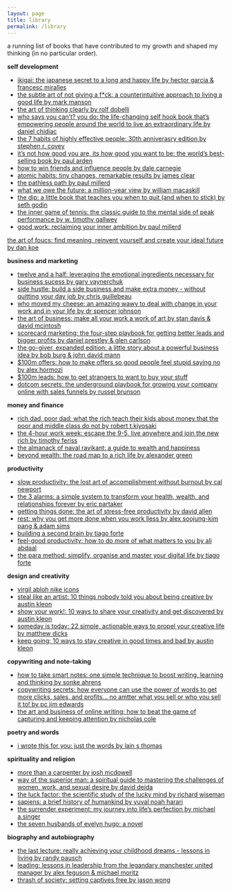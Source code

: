 ```yaml
---
layout: page
title: library
permalink: /library
---
```

a running list of books that have contributed to my growth and shaped my thinking (in no particular order).

**self development**

- [ikigai: the japanese secret to a long and happy life by hector garcia & francesc miralles](https://www.amazon.sg/dp/B08XLLDZ39?ref_=mr_referred_us_sg_sg)
- [the subtle art of not giving a f*ck: a counterintuitive approach to living a good life by mark manson](https://www.amazon.sg/Subtle-Art-Not-Giving-a-F-Book/dp/0062457713)
- [the art of thinking clearly by rolf dobelli](https://www.amazon.sg/Art-Thinking-Clearly-Rolf-Dobelli/dp/0062219693)
- [who says you can’t? you do: the life-changing self hook book that’s empowering people around the world to live an extraordinary life by daniel chidiac](https://www.amazon.sg/Who-Says-Cant-life-changing-extraordinary/dp/1473684242/ref=sr_1_1?adgrpid=104821851963&dib=eyJ2IjoiMSJ9.uhfTu8LqtolvFCFk4LexrNuuJfAtz6vDcP-gHqCB0God4tLKKv8sF6jjPsvVYbYZziG_-OhZIiV4vzD6uQTZpjGJoER3dNC64dBTrT0AitEhedEE-cznXd-xkfSA3i8EGxoP7orvpXxeU51h1wIYKdi2ZqiVn-9ZpHGioY7KBdK2L7Gnu2PJlOsHS6L6KjOpX8iGF98M_ZosU4rYBV2MGBPb-EN6jvRkUJXVH4KydoxwNiuBoVHOtQwwL2PXJ7fDv8pIjdRMqdWCGLNF1IT1JHIp8hKdpazqN_leZW9hpng.ulUUJs1HH194hPCcHd9Fmdvqn3sq_O6DwXK0ankFGB4&dib_tag=se&hvadid=588933912652&hvdev=c&hvlocphy=9062549&hvnetw=g&hvqmt=e&hvrand=2441489901458118131&hvtargid=kwd-417051616687&hydadcr=11027_349124&keywords=who+says+you+can+t+you+do&mcid=c2c61e7866fe3b5080540281cf1a577e&qid=1754804775&sr=8-1)
- [the 7 habits of highly effective people: 30th anniverasry edition by stephen r. covey](https://www.amazon.sg/Habits-Highly-Effective-People-Anniversary/dp/1982137274/ref=sr_1_1?adgrpid=101148044372&dib=eyJ2IjoiMSJ9.SqwOwJ5zN4dTSawslkpGLxFp-WQ9a0qbMmH03Oo1BVwPbVArQdAcDF5_7nxaeD5s8M40VcUR29To016otCUaQGSdL1osyllDverNVV45V2dtQKIJrScXvMjGIf64Ms_5OIP-_0jaEugDfJQGS3W3ppVV1PO3mJSJXzsxlZaapx8BZdNjii5cBcFlIo9VQi1B4SGHmHToEJgLnqdHQgB2T5W49CRoKl03kZ3bDrpXZi5dONOPGHT4ufPZJGTObNnszkQJs6VOUhpe1G5ApbVaxtLyuiuYrvyUL1EPq3S5B_s.7Lx5uvrqYnSCarPXfHkOHGw16Vrr8kT412GIY0FcWQw&dib_tag=se&hvadid=584016201523&hvdev=c&hvlocphy=9062549&hvnetw=g&hvqmt=e&hvrand=12427726116949936480&hvtargid=kwd-48202088&hydadcr=12859_329128&keywords=7+habits+of+highly+effective+people&mcid=377bf43d2f2434a1942d1cb48e09500d&qid=1754805313&sr=8-1)
- [it’s not how good you are, its how good you want to be: the world’s best-selling book by paul arden](https://www.amazon.sg/Its-Not-How-Good-Want/dp/0714843377)
- [how to win friends and influence people by dale carnegie](https://www.amazon.sg/HOW-WIN-FRIENDS-INFLUENCE-PEOPLE/dp/8195437559/ref=sr_1_1_sspa?adgrpid=118097026236&dib=eyJ2IjoiMSJ9.eQwXMid1BZNxBFLOOWcp5RImOZWruDm4zwK_9WeVK_puoHVeBq7kQ8pfxJwzYuWOw9Op1tragOXGjxbNDvifGzlLPHk1CpNAYrocHqPk5hcUPa5NYkvTFNTG0volrY1GWVXg630CAP_k-OZpbfUTl4T3JhsmQXM1reb5dmXK1W70YmGUTtr1v9NVZP9Vvye2XCi9pqVpCEDC7CNXqPckOuVe6M6nGEanfjpcCaGq3aeZO8UB4Zy6oR-62sBemjysEJ0UeUtcEyxqxm8JeD91lJ7KYkthwQVG1wPdZzhb4RM.mvOGzU0GTQM1PNoC-TW7i9r6W7CyABJNxtD27XbcONU&dib_tag=se&hvadid=584723705907&hvdev=c&hvlocphy=9062549&hvnetw=g&hvqmt=e&hvrand=13673741453487243919&hvtargid=kwd-58764286&hydadcr=18583_335136&keywords=how+to+win+friends+and+influence+people&mcid=8406cfb5a5bc36b4aec57dd89a689a3f&qid=1754805084&sr=8-1-spons&sp_csd=d2lkZ2V0TmFtZT1zcF9hdGY&psc=1)
- [atomic habits: tiny changes, remarkable results by james clear](https://www.amazon.sg/Atomic-Habits-Changes-Remarkable-Results/dp/1847941834/ref=sr_1_1?adgrpid=95729136957&dib=eyJ2IjoiMSJ9.yvc_9yf_fYhl6GPOnnmZzQ-Rwg1vr5lCnbJ4uuZVXj8w6hM93e0NJmGeeAZH48eZ7VbyFe014o0CzNNfIM-wp1tJovnMxIzbkfz1GR3gkrZsKx4pfTluLf876cTe_uvwkgQj6_jlVQox0dhL13atbE_FH655utZ2OO7OjNiEmldJFFBnE-8LY-qMJjv3dImfzxNW_Sv-0ZfRToSQIE3aHxpk-iery0XZuICFUvjkc6qCfPVBN2HbT648FZ24gkWcdNBexqg2Q5tjZ3jnW8ihSKBmI9dONW6zapuiGqgXDa8.SlYgENWR-zLLSPXNCbPMIatGj30DfvtXMzfJ2FjOhJ8&dib_tag=se&hvadid=584778591277&hvdev=c&hvlocphy=9062549&hvnetw=g&hvqmt=e&hvrand=10845110475208475185&hvtargid=kwd-484824757107&hydadcr=18735_335126&keywords=atomic+habits&mcid=703cff0668243e7aa0edb143d1d5dc87&qid=1754805134&sr=8-1)
- [the pathless path by paul millerd](https://www.amazon.sg/Pathless-Path-Paul-Millerd/dp/B09QF6Q421/ref=sr_1_1?adgrpid=92611958821&dib=eyJ2IjoiMSJ9.xDWRcdTJl_tSDKRXq6nuAblZgLKW5jGYfkvIe7f2T6svMgrsxGfxMyvCLBxl0EDSrMHR8Y_OiUuvwYGYzoKYw6AJ3GfotJZBJzCaTRQyZD8RiMRkkI4g2FqgokE7lZlhsEflGMn-C6_7fiSPzz72CJ7liMtQNWksrfBGJ3LqHqQvvY7kbOSyqxW5agbQLQhc-HyvAUNraePUJoG0s_m5DcnalGAGEt_LtKKzQ3oj_LymqeD_9HqPO-mF1w-Jo9gGxDagTSiPvj8lGFBfv297qQ19MCuaxzGWn6YLrG8Ysa0.u0dsHKarFUZ8ozTjFgFR8M4mZdEl3e7FZOAl1sANnhk&dib_tag=se&hvadid=584017545355&hvdev=c&hvlocphy=9062549&hvnetw=g&hvqmt=e&hvrand=197518225655984503&hvtargid=kwd-315137461893&hydadcr=6654_329489&keywords=the+pathless+path&mcid=6392aa2f8c593229a9dd2010d239f094&qid=1754806577&sr=8-1)
- [what we owe the future: a million-year view by william macaskill](https://www.amazon.sg/WHAT-WE-OWE-FUTURE-Million-Year/dp/086154482X/ref=sr_1_1?adgrpid=103293687080&dib=eyJ2IjoiMSJ9.oLOUz5uk2isGQHvOtoj5v0bUKZtuLqskYO9wHK17-4HnnR02LCTLAajP7ftOg0nq6B4T2gYaKAlPnzWIVs7KSQ.VdJRk3K10J_Ic37vxFomfbKyJs4yEy290OtipDOfNyM&dib_tag=se&hvadid=588850796823&hvdev=c&hvlocphy=9062549&hvnetw=g&hvqmt=e&hvrand=1953278558201355809&hvtargid=kwd-1516464942887&hydadcr=2555_348051&keywords=what+we+owe+the+future&mcid=d7591293de7038d0bf159421c74a2eda&qid=1754806803&sr=8-1)
- [the dip: a little book that teaches you when to quit (and when to stick) by seth godin](https://www.amazon.sg/Dip-Little-Book-Teaches-Stick/dp/1591841666/ref=sr_1_1?adgrpid=95463370053&dib=eyJ2IjoiMSJ9.ZeoDd5GCC87NSoVf6M67M6xsXaECEkpwLUwr-T2hty3hcUtqjhfe7e870YdQrORkdm0_Ttw03ymjLt_wKIhXYlZWpaX64jIjUYDB5eUdrFjWH2IE9AXmSl4JaVQ-3wWAO3BpMRKhxOjqUzxCa0cX0Kuy8V94A9ilwzbc6iihEtk.bNDDahc1j1fxS4t_7G7GbQCJi636rLYeIXs0pkEZyz8&dib_tag=se&hvadid=584723705901&hvdev=c&hvlocphy=9062549&hvnetw=g&hvqmt=e&hvrand=3896824341775019746&hvtargid=kwd-302167887995&hydadcr=18520_335080&keywords=seth+godin+the+dip&mcid=78c8339af06e3a5c950fd9a757e25a52&qid=1754807082&sr=8-1)
- [the inner game of tennis: the classic guide to the mental side of peak performance by w. timothy gallwey](https://www.amazon.sg/Inner-Game-Tennis-Classic-Performance/dp/0679778314/ref=sr_1_1?adgrpid=101434240011&dib=eyJ2IjoiMSJ9.sJaEWqzI_IKnq7kVh1_Rud7YI_b4CESLecoIpyChaaO3Q2tUINiq82wgDtYzCG_YjK1OxcbYnMsZA_WJwqluJ8hr3QtJ4YalbtMKns6tuI7dcghBqP4z4rbkcBcEjg_-_jOfb15Km6EGUP4VJlCSKzHh8CQAHL-w9CWq6JkDD_LxtizizCuiRBFv_uXo_4qrRpPWJKxUusqQcDTWbRTMntaaPyd8YrrESBsVJtpEZsaMv8eXLKZke4agEL5ZRESwrjLvHCvc0xtuZiML8Qo7DZiWEnb7V-ZHABLtE9Vqaqs.x02ZURcgKzq6ccvR8txoZmytmLzON6GW18V-LnZNUXk&dib_tag=se&hvadid=588970678775&hvdev=c&hvlocphy=9062549&hvnetw=g&hvqmt=e&hvrand=5371159539768118254&hvtargid=kwd-299995254458&hydadcr=16637_348184&keywords=inner+game+of+tennis&mcid=61cf4bfedd083a6896172492143a102a&qid=1754807129&sr=8-1)
- [good work: reclaiming your inner ambition by paul millerd](https://www.amazon.com/Good-Work-Reclaiming-Inner-Ambition-ebook/dp/B0D4H86X1D)

[the art of foucs: find meaning, reinvent yourself and create your ideal future by dan koe](https://www.amazon.sg/Art-Focus-Meaning-Reinvent-Yourself/dp/1936961156/ref=sr_1_1?adgrpid=99416419641&dib=eyJ2IjoiMSJ9.YtzPmXPWNAUvtBKvXrXhyuQk4e1M1M0ek5py4KT16GDZ5ffgiulo8oAsbcszQFt0sYVPH57WGf6C6pM58JltiLUaC3_i37ivlU5feOyz6S6ow4Siz27itEx_k062aJ4S3qEFtAqruFwlzPfa7ugjberfsgvj8iG7BotwiA1xt_Q.B_tl2b4C5Wb94a4UX4rLXzoUbw4p2oghHb_CPWUmjfY&dib_tag=se&hvadid=584075753921&hvdev=c&hvlocphy=9062549&hvnetw=g&hvqmt=e&hvrand=17272017685555422555&hvtargid=kwd-2272746790213&hydadcr=6687_329476&keywords=the+art+of+focus+book+dan+koe&mcid=07e6c51f238d3a7982be894e86275485&qid=1754807575&sr=8-1)

**business and marketing**

- [twelve and a half: leveraging the emotional ingredients necessary for business sucess by gary vaynerchuk](https://www.amazon.sg/Twelve-Half-Leveraging-Emotional-Ingredients/dp/0062674684/ref=sr_1_1?adgrpid=95827343516&dib=eyJ2IjoiMSJ9.9D5DJgAfM7WA_yNAIzut-6ZGqSTzag7v9bQ9WxgccmqKi3h5BV6dbQlQ9vFVvcQsWkO0eTFbwAYHhoqmzgsINpTC5MUyTKP68YQUfcnhLBngxnXnjKTfya7pmpwLK_hmQBmRQbeG25HAO5xYawSSlgB8KxVHu3LZR8TK7qHH-l6ruURnz-NGKo2ouisuIEMyfehtmjcAYSoTtEnHG-V4KJS0xde9h8e2yo0CO1qUYrlzCJfv0yXH0vH6gb-W6orf_zgPSdY6J62Z9P709yfdzXZQJMbp8Ol7dK5dDMhOXT4.x2AzEaxDuT2rNiOkDP1GiDtPZKIY098uWH5RyHXDtgg&dib_tag=se&hvadid=584017545118&hvdev=c&hvlocphy=9062549&hvnetw=g&hvqmt=e&hvrand=11183560282946239577&hvtargid=kwd-1411736864563&hydadcr=5125_329531&keywords=twelve+and+a+half+book&mcid=57d7cb9c658132f0a8df0a26e27d3610&qid=1754804541&sr=8-1)
- [side hustle: build a side business and make extra money - without quitting your day job by chris guillebeau](https://www.amazon.sg/Side-Hustle-Business-Without-Quitting/dp/150985908X/ref=sr_1_1?adgrpid=112374073565&dib=eyJ2IjoiMSJ9.Vqf9wrCi90Vb1YIdBaSG9423dPni6a79rytoK4eX3wfosg73CCpXvNPi_xSrTeGe3adQeL0k1OR-MTTZ8JHG5TeguHF8QHVTjwnkascSaGLBx7KPWaOym5mSv9RsNnyc3wAPpLaVJkQaoBBKZxaCOcxdIW5bPgmWu4CLNaNKPRwwQYEPuY38LgJ4vq18tQQXNA-VBPrGO89A-FkGPD1udwBnHcir46RvbfrWCn5vEdxGu1CWXku2_cmDF4gZRBp-dLuatnMLcGC_ayKvJtoQyl5TAc_gvWZ9YV8iRpydkf0.EO9jTDtMF-mmFBuQwOfOe7Kk3RhUtu_iCVE7qpkpRQI&dib_tag=se&hvadid=584777148955&hvdev=c&hvlocphy=9062549&hvnetw=g&hvqmt=e&hvrand=2962733593426813741&hvtargid=kwd-362918782518&hydadcr=19618_335378&keywords=side+hustle+book&mcid=e5181fdafa5f3e43b29e8bd3051553b2&qid=1754804954&sr=8-1)
- [who moved my cheese: an amazing wawy to deal with change in your work and in your life by dr spencer johnson](https://www.amazon.sg/Who-Moved-My-Cheese-Amazing/dp/0091816971/ref=sr_1_1?adgrpid=98453817729&dib=eyJ2IjoiMSJ9.jjafLC7-JBuLH_tQjVxCSNWAlBtUg_deCIOKa78_0TgztrAA8rVUbEWp8RT7krxQmrHaEzwX5XXrHX6N9BBUpyJtMWljBE3_dJF5j_XzX6IKhf-p4ZUjEkKZJMUc4CdE94n7y8Y_8n9ewS7PtaaycvqvYKXbniXTKz_4sXQ0v_FpNsw4z2KjDw2boXHLKdjkzorK9NwPOiYJ8pg4L08LpyWjBG8LDQPIgwCIoES5a9-k9IXQoD9QYwxLMCZzV0wuDVnPGFaqEk_tnZonauBWWcBz3R5yqEIExQTXMUce7m8.vJN-jS09aVacLIIuBzMmtpvYyzl17xmqqMNNrxWyfZI&dib_tag=se&hvadid=583956419019&hvdev=c&hvlocphy=9062549&hvnetw=g&hvqmt=e&hvrand=2931720298392248078&hvtargid=kwd-27606276&hydadcr=12801_329046&keywords=who+moved+my+cheese&mcid=9440a789d2e83b43982d625a0efe3e6a&qid=1754805103&sr=8-1)
- [the art of business: make all your work a work of art by stan davis & david mcintosh](https://www.amazon.sg/Art-Business-Make-Your-Work/dp/1576753026)
- [scorecard marketing: the four-step playbook for getting better leads and bigger profits by daniel prestley & glen carlson](https://www.amazon.sg/Scorecard-Marketing-four-step-playbook-getting/dp/1781337195)
- [the go-giver, expanded edition: a little story about a powerful business idea by bob burg & john david mann](https://www.amazon.sg/Go-Giver-Expanded-Little-Powerful-Business/dp/1591848288/ref=sr_1_1?adgrpid=90980377330&dib=eyJ2IjoiMSJ9.D3VuSvG73Xh9140Nx-u_VLBYEBuzpac2hco7jSrORf9-H0MBf23cUra0uJgH-V4YKMkDy3E2ykwoO1fG8_PmIodYlhoy916WJ_ghIQIo2EE-jCQHX6v6hcAnaJcBEUcKDYOPghIGsxJdntRJV0w45ZI19EB9sX5pxamUEEln51hMaMibr7uACD_1Cjp_inYjfGj19yXloQeIXDAupjipRqWFAHdYC9EfPaptpfWH2I45hmKdbYOOtU8GWB0SJHhNKhQAw_ffprdty99MU62wL6yfaeAYa1jJM0ZvsYRbfdU.CZgh6B08ezHoVlEGRhXnF9mztw9EDfLYCBb_6B_varA&dib_tag=se&hvadid=584778592732&hvdev=c&hvlocphy=9062549&hvnetw=g&hvqmt=e&hvrand=13268862208378033974&hvtargid=kwd-26616893014&hydadcr=27280_333503&keywords=the+go+giver+book&mcid=36fe121921673260a06572cbae43411b&qid=1754806834&sr=8-1)
- [$100m offers: how to make offers so good people feel stupid saying no by alex hormozi](https://www.amazon.sg/100M-Offers-People-Stupid-Saying/dp/173747574X/ref=sr_1_1?adgrpid=98683824631&dib=eyJ2IjoiMSJ9.WferudpATTv2sOO4MGczmu2GY_DAkCEQiplYvoja-Gu0GHB1BpWF4qm4JHx0XlRxtlBmKQ7sS9r5ZE9kyU7JKukbXWcuJI4C0tYeOnfrMash4We18nJSv9j_8c9C5HQiABZxOGdgHRsWYCleKs5wjCuyto8T3Dp2X6QtQGQn__PMNSxE_tKMNfoiexGFbNyZTtg22HIyFYrqNjQsiw-4dPj7174ISaUUgxgccDEus__L5VgZzPpcPVSy6a5xZakfttKfhwJdo0uPXZXOsRFCLkfNDtypwHQHq-IVx-8f9ek._RPDP-a_25PGB3tcTndD4SdNmGJeiMXkvXl2TI_wV9Y&dib_tag=se&hvadid=584776469488&hvdev=c&hvlocphy=9062549&hvnetw=g&hvqmt=e&hvrand=4219769407322210113&hvtargid=kwd-818633359104&hydadcr=18952_333789&keywords=100+offers&mcid=0ccb1bc34b4f3c758c061f65abd764a2&qid=1754806939&sr=8-1)
- [$100m leads: how to get strangers to want to buy your stuff](https://www.amazon.sg/100M-Leads-Strangers-Want-Stuff/dp/1737475774/ref=sr_1_1?adgrpid=153984167224&dib=eyJ2IjoiMSJ9.bewexzQcIHFe8N-pqsrKNV_xj_nsA72jdMSgEnhkXJ2K2JEG93KDmU1A1RzlYDXmWcb8XCWqFE0Nj31YxREESiiaimUMd0x5gXPVZNpdgIMzSuT4qBlf2_WuoSnJ9NAAH1u8OUPqiwawLsm_YBulgjtxDmuZIf2E_GHwbgzvYVsTfIi6IrgabJK3vo6p9kMCSIx8Bg52GenignBhMMnivA.zh4-a5kKKK55HPvCLkjDJwVId5P--XQgqmKDURXGYCM&dib_tag=se&hvadid=651784487244&hvdev=c&hvlocphy=9062549&hvnetw=g&hvqmt=e&hvrand=1517390580621722820&hvtargid=kwd-1687824334723&hydadcr=11229_330518&keywords=100m+leads&mcid=35efb86eb7bb39b998bd1d52f6eedddf&qid=1754807333&sr=8-1)
- [dotcom secrets: the underground playbook for growing your company online with sales funnels by russel brunson](https://www.amazon.sg/Dotcom-Secrets-Underground-Playbook-Growing/dp/1401970591/ref=pd_lpo_d_sccl_1/358-6504840-9443212?pd_rd_w=VxAaq&content-id=amzn1.sym.b8b09a75-f5ba-44c6-84f6-1907c5fb29ed&pf_rd_p=b8b09a75-f5ba-44c6-84f6-1907c5fb29ed&pf_rd_r=SXSYDPGQH6S23VF13B0T&pd_rd_wg=gK28z&pd_rd_r=84e5af8e-7881-455b-926f-942b674569b2&pd_rd_i=1401970591&psc=1)

**money and finance**

- [rich dad, poor dad: what the rich teach their kids about money that the poor and middle class do not by robert t.kiyosaki](https://www.amazon.sg/Rich-Dad-Poor-Teach-Middle/dp/1612681131/ref=sr_1_1?adgrpid=90986785130&dib=eyJ2IjoiMSJ9.AaJ3BPKStGt1JOzkqMhZr9b9NlAfBlA0t5QP8yc4kfvOxhi9PoP0FaJ3Mlp5zbQywOTieA5MF_iVGCrMIHDIZhXOT6gbgQG1hGHI9zMTDaT1sB6BDvuALxsjBJslsKsAxquYps8rQBjNPqH1XI-bYDXXnYBu07C9LNDvlEMgpFAkflVmEI-ZaGqC0B1nXLe7lRr-F2LGZGYmDxCUOG6pJ7VGoLMq_BNqoNi9_rBXvYI7QzAscRgHC884VYk5P7rVoOgvfYTE9GBkjH4zlfqdn7HcMupyA9fkeF7Lm4qXmXo.76zgpq__DaLj_ihJV5x9BQ-uAdUIIEyVKhhgNCVF_DI&dib_tag=se&hvadid=584015854009&hvdev=c&hvlocphy=9062549&hvnetw=g&hvqmt=e&hvrand=18200292398251640207&hvtargid=kwd-27597396&hydadcr=12799_329117&keywords=rich+dad+poor+dad&mcid=1bad8157f3df3f7c9d7ebbb2649d480c&qid=1754805167&sr=8-1)
- [the 4-hour work week: escape the 9-5, live anywhere and join the new rich by timothy feriss](https://www.amazon.sg/4-Hour-Work-Week-Escape-Anywhere/dp/0091929113/ref=sr_1_1?adgrpid=93073094342&dib=eyJ2IjoiMSJ9.1S5JGZJce6BEYQ1n81ZvhE-iG774kbK5IrDIZpgJs0_foLKvJKyrFeL9sgKim016CST2Km_iZxoxQ6ZsiT5Bp8O-eQZo2pKmzgSs63wxUq6x7G0cAwwk9qUUL_6jjIXWE4G7kvjnTMuvrhYIeJ3QmmRD_kbVHvvaPpH1tYG7AZbrREdRBRFoJz-G4QZdo0fXOn1Ryl0YbglO1d2DfF49bUDXe3dS9T54oAXe7qXua2VLBC7CbHlxVed7JquMdqsiuDBWB77BLgBIWarJpjfx7JFcfDZwlIFOjn68OWyDqPY.2LLg0ZdEAY6-ljkjLc1PuPE6ZytGw0f8w2KhQUYqk5c&dib_tag=se&hvadid=584776616284&hvdev=c&hvlocphy=9062549&hvnetw=g&hvqmt=e&hvrand=15802151382912950300&hvtargid=kwd-298733759187&hydadcr=20022_333300&keywords=4+hour+workweek&mcid=c3c644b07f883167b85293c15a8359a3&qid=1754805468&sr=8-1)
- [the almanack of naval ravikant: a guide to wealth and happiness](https://www.amazon.sg/Almanack-Naval-Ravikant-Wealth-Happiness/dp/1544514212/ref=sr_1_2?adgrpid=95400412026&dib=eyJ2IjoiMSJ9.vHJ6036Xz9jlG0e-bKF2hGsy6EJmOrAoNBvyiPWxHgPKifj_rXYuRSz-8zGkLDYb0s3JyPnvzKL5XklxAUhl5UG4ysJSltEm_6oFILrvO_mTFFLBYJuDuJeuD0JXmC1UF31K2Mqm7MCyzoX0SkfmH-OOyHsTHKZh-j_cnQEpXk2lU_s0X83iqewX6SF6DMJS6SXVJuL75IxEmBVmgH7EJCPQotBUZTOycBkjpMTajyJmeK_WSiWlVbs93EBlIUDTVmxk_EoQ3hZR_PWSNILIA-hfJ1hCM9ilifw9zyeWlVQ.sCIYqtV4FQT__Mn_wCVxeQCgshnDR9Tz5dchpfMW4l0&dib_tag=se&hvadid=588512444856&hvdev=c&hvlocphy=9062549&hvnetw=g&hvqmt=e&hvrand=13188672354502940956&hvtargid=kwd-301155251898&hydadcr=15036_345315&keywords=almanack&mcid=89303cf4411637eea99aae73a6b5c64f&qid=1754805283&sr=8-2)
- [beyond wealth: the road map to a rich life by alexander green](https://www.amazon.sg/Beyond-Wealth-Road-Rich-Life/dp/1118027612)

**productivity**

- [slow productivity: the lost art of accomplishment without burnout by cal newport](https://www.amazon.sg/Slow-Productivity-Accomplishment-Without-Burnout/dp/0593544854/ref=sr_1_1?adgrpid=96600894660&dib=eyJ2IjoiMSJ9.R2wSsLkzxX1a9h_7paY0D9PM2plvnAe2KO7vSZIcd3acpP3pFDFfLUL1zroqDIWEhL4Gqgw2mNcYcvzV1kjvS4ZLoSfJ9z_gdL8a7ALn026HsXFfyOlO5HqH8lvEcVbhhfB9ax4_GFREFN1QCQkB_9_uZW6_ZsveaYDPfD4lNIv-3kKrRSywdnYf1NRlmof4dax-jD9Ydw5gu3oqVbqVv33_CgDNdNmhSbJZqD4YfsGkAD7Y8_TV4GXtWU2G-wRBIevp1fb-xB9Yo2Pros5qzg.xzaVQ7g7aBEkTMmzgwzBlzn3m-AuXA_flasUS5DxKso&dib_tag=se&hvadid=584776367464&hvdev=c&hvlocphy=9062549&hvnetw=g&hvqmt=e&hvrand=17051257010086101793&hvtargid=kwd-2082508302938&hydadcr=18552_335234&keywords=cal+newport+slow+productivity&mcid=8d9907f39b923654a1d08f851ee6cae9&qid=1754806487&sr=8-1)
- [the 3 alarms: a simple system to transform your health, wealth, and relationships forever by eric partaker](https://www.amazon.sg/Alarms-Simple-Transform-Relationships-Forever/dp/0990378527)
- [getting things done: the art of stress-free productivity by david allen](https://www.amazon.sg/Getting-Things-Done-Stress-free-Productivity/dp/0349410151/ref=sr_1_1?adgrpid=116258399415&dib=eyJ2IjoiMSJ9.Xv1gH9U5YpJofuHN6spESf0ReZAdsngxvQN3r9frEVpDeO5-tDFg7dApB6nSs1HBcCdPsbnW-JbIU5OKHcIlLnMZfBGBSnhYx0dG_S0zBAq-Ajp2qRhdifBcIrgqzCMOQFI7EzTXwzyYmmXjzlhqj1ryR494uYIU6QknCgkjNI_DQTllNd1GzSW2S9ZR_IHFmXH4sPmM1g9PQ9QiRTFBAlYAVhKWLMBOcYe5hk6OHm9XkbyRmv1HGRKSTo315C8GQwbirVGxjAL1aA4gnbqIpaL3B_ANM6PdAzIa4qkLFik.gURZf3WY_FBuCgQ28Yim8qoXLqeYX8YEAiMiWZ5uPzs&dib_tag=se&hvadid=584016201835&hvdev=c&hvlocphy=9062549&hvnetw=g&hvqmt=e&hvrand=12623578570004724988&hvtargid=kwd-299119987866&hydadcr=12858_329060&keywords=getting+things+done+by+david+allen&mcid=e421f8f90a833b1f82f5d7c2c26e8f25&qid=1754807162&sr=8-1)
- [rest: why you get more done when you work lless by alex soojung-kim pang & adam sims](https://www.amazon.sg/Rest-More-Done-When-Work/dp/1549113844/ref=sr_1_1?adgrpid=96600895660&dib=eyJ2IjoiMSJ9.B0yb7a1I2RHzpkBljcK1Qnw-X0JBc1f2C0I2lcOq39jGjHj071QN20LucGBJIEps.wgy-UZYQWLrrxS3KFjaUM-TP6dwP1s-6YsTPt9mdAZc&dib_tag=se&hvadid=584075961086&hvdev=c&hvlocphy=9062549&hvnetw=g&hvqmt=e&hvrand=4185670771382401518&hvtargid=kwd-399601048481&hydadcr=21515_329088&keywords=rest+alex+soojung+kim+pang&mcid=2b0c88cfb32935398f4d0d78a970c263&qid=1754807242&sr=8-1)
- [building a second brain by tiago forte](https://www.amazon.sg/Building-Second-Brain-Export-Tiago/dp/1668004933/ref=sr_1_1?adgrpid=98808090154&dib=eyJ2IjoiMSJ9.WDH8y68hJNMuhU0NZtsk5E_7cH1MZR2FPQKBPeI5VxwsOG1OkBMSa4BOlg7vwLs_JHnyl1p3YrJ1I4H7Y7RLnA.UH_PJM5BqQ21QTzLicIBM42h2JYKzaeK2ESuQC1qjdo&dib_tag=se&hvadid=584776367167&hvdev=c&hvlocphy=9062549&hvnetw=g&hvqmt=e&hvrand=16559205572853444447&hvtargid=kwd-1674759264620&hydadcr=18547_335196&keywords=tiago+forte+second+brain&mcid=2ae5ea1cd3e33883bfae32fbd55ab1a1&qid=1754807501&sr=8-1)
- [feel-good productivity: how to do more of what matters to you by ali abdaal](https://www.amazon.sg/Feel-Good-Productivity-More-What-Matters/dp/1847943748/ref=sr_1_1?adgrpid=94689072934&dib=eyJ2IjoiMSJ9.Lv34L_qE7kauIEGU2sGlKvxuQFQCfb7UrKvKub0b-d7ipyb4T1KQk41xj_DDOQP-LqH27qcRqwDZylprTg2T1f1XhLRofk9God0LxMNgVsBkoMZKIcJXjAkEqQKIL_IwX-fJ7SQEuk3lkcJJbZpNPFCsJcRxUApBy5YHQPXWEBP4ZwmWL-Gm_VqMwVoL6jC0G6CMCZrckPInKooW2QCKZcH4Safhb1UdDV5dI_DQmYPA5btwMkixRu-sTS1wnpRyqhnoO-obrQ9TpakgyWsRfUhj0nlZUSgB_D57qdWouE4.IRLeUPVfQ0-3C9WWqU9dd1btR4hQz7Tc-zTlMoO-W7Q&dib_tag=se&hvadid=587354331063&hvdev=c&hvlocphy=9062549&hvnetw=g&hvqmt=e&hvrand=9038798868517273980&hvtargid=kwd-1582995039522&hydadcr=28074_339815&keywords=feel-good+productivity&mcid=bf21da265ae1349a8b20926615fd5bae&qid=1754807546&sr=8-1)
- [the para method: simplify, organise and master your digital life by tiago forte](https://www.amazon.sg/PARA-Method-Simplify-Organise-Digital/dp/1800819544/ref=pd_bxgy_thbs_d_sccl_1/358-6504840-9443212?pd_rd_w=6hzsD&content-id=amzn1.sym.c25e05d7-a960-432b-adc8-c7ea6948c06c&pf_rd_p=c25e05d7-a960-432b-adc8-c7ea6948c06c&pf_rd_r=RSRJG8P506QMRGW7YBWP&pd_rd_wg=7J2xD&pd_rd_r=e4947420-09b2-4625-a109-11cfc421e403&pd_rd_i=1800819544&psc=1)

**design and creativity**

- [virgil abloh nike icons](https://www.amazon.sg/dp/383658509X?ref_=mr_referred_us_sg_sg)
- [steal like an artist: 10 things nobody told you about being creative by austin kleon](https://www.amazon.sg/Steal-Like-Artist-Things-Creative/dp/0761169253/ref=sr_1_1?adgrpid=94535685303&dib=eyJ2IjoiMSJ9.SLc86fb4u1Cds1I_snbz9XwgNBIAN_RINIi5Z2X8esym9DjCgbIFvnaSWQXtCkmmN1DE0D_vicD1riwK50vM6DdBfr9ypa2l_evuo5_pwkK3LFJLOtaYF4OUuFsyK90gdzMNQHmhyvrxFe9RfzBD1BHN6I3xLNenWwLR09q1ddRfdibASoePb23-ZQB-1Qq1_VhRqa3Q-10YABww4qC0cTTTxgZvBVbzV3ojlMEzOX8m8RwvMWNgi-8syBj5zH7VsmTJgZUz9EK_Eug6Y_nSBmQqsFCDmAO91Pgcmm2zFpU.T3Mjdxoq7u4WdGu9ppnkamW-j332GuB8MolPTSN5wjM&dib_tag=se&hvadid=584776470223&hvdev=c&hvlocphy=9062549&hvnetw=g&hvqmt=e&hvrand=10132784224478399521&hvtargid=kwd-297493624991&hydadcr=25803_335214&keywords=steal+like+an+artist&mcid=e25d5348ccaa36938ca25b2314ad17c7&qid=1754804890&sr=8-1)
- [show your work!: 10 ways to share your creativity and get discovered by austin kleon](https://www.amazon.sg/Show-Your-Work-Creativity-Discovered/dp/076117897X/ref=sr_1_3?adgrpid=94535685303&dib=eyJ2IjoiMSJ9.SLc86fb4u1Cds1I_snbz9XwgNBIAN_RINIi5Z2X8esym9DjCgbIFvnaSWQXtCkmmN1DE0D_vicD1riwK50vM6DdBfr9ypa2l_evuo5_pwkK3LFJLOtaYF4OUuFsyK90gdzMNQHmhyvrxFe9RfzBD1BHN6I3xLNenWwLR09q1ddRfdibASoePb23-ZQB-1Qq1_VhRqa3Q-10YABww4qC0cTTTxgZvBVbzV3ojlMEzOX8m8RwvMWNgi-8syBj5zH7VsmTJgZUz9EK_Eug6Y_nSBmQqsFCDmAO91Pgcmm2zFpU.T3Mjdxoq7u4WdGu9ppnkamW-j332GuB8MolPTSN5wjM&dib_tag=se&hvadid=584776470223&hvdev=c&hvlocphy=9062549&hvnetw=g&hvqmt=e&hvrand=10132784224478399521&hvtargid=kwd-297493624991&hydadcr=25803_335214&keywords=steal+like+an+artist&mcid=e25d5348ccaa36938ca25b2314ad17c7&qid=1754804922&sr=8-3)
- [someday is today: 22 simple, actionable ways to propel your creative life by matthew dicks](https://www.amazon.sg/Someday-Today-Simple-Actionable-Creative/dp/1608687503)
- [keep going: 10 ways to stay creative in good times and bad by austin kleon](https://www.amazon.sg/dp/1523506644?ref_=mr_referred_us_sg_sg)

**copywriting and note-taking**

- [how to take smart notes: one simple technique to boost writing, learning and thinking by sonke ahrens](https://www.amazon.sg/How-Take-Smart-Notes-Technique/dp/3982438802/ref=sr_1_1?adgrpid=98681703551&dib=eyJ2IjoiMSJ9.YBwST8cgh8_L-Bvv5mf6aCyMA12GxGVW4c6EVEYxdRDn1ljjk8M-6spDSeELbeI0NNrmrC1orIT59faMYSihJOFTNDQ_xzZ04ymBKeX3HBcmTSAscZS-b17EuGwtwD0Nk8P1f66HXtxn9aIkhgh1FbTRkIXmMAdIIJv-e9zHUm5zTO7l-VSiTNqv6NKNWow_q-pUxHPaNeCfKmgZKyRtzdQC_iRifVHk_W7BNlX8fjlUbBn5Eu7hoLNmZjwI3Pl7TbAE7ZuLQ-TyBxU76GTNZj-KBoUDtyWh0Nqd6X_Z3FA.-K9TtXcyYKSzBdGUpMSZchlFDDk_EJnUB9dsaS5K9TM&dib_tag=se&hvadid=584073208991&hvdev=c&hvlocphy=9062549&hvnetw=g&hvqmt=e&hvrand=12033945468294659461&hvtargid=kwd-431918004859&hydadcr=21929_329788&keywords=how+to+take+smart+notes&mcid=2606fda10f67387d85d228a3221754fd&qid=1754806530&sr=8-1)
- [copywriting secrets: how everyone can use the power of words to get more clicks, sales, and profits… no amtter what you sell or who you sell it to! by pc jim edwards](https://www.amazon.sg/Copywriting-Secrets-Everyone-Clicks-Profits/dp/1640854622)
- [the art and business of online writing: how to beat the game of capturing and keeping attention by nicholas cole](https://www.amazon.in/Art-Business-Online-Writing-Capturing-ebook/dp/B08GZK274F)

**poetry and words**

- [i wrote this for you: just the words by lain s thomas](https://www.amazon.sg/I-Wrote-This-You-pleasefindthis/dp/1926760689)

**spirituality and religion**

- [more than a carpenter by josh mcdowell](https://www.amazon.sg/More-Than-Carpenter-Josh-McDowell/dp/1496488261/ref=sr_1_1?adgrpid=104368243619&dib=eyJ2IjoiMSJ9.CFbVyDl3LCYnK2yfRMFrFOIjGQv6JwKcham5pV6WeJs_2nk4N6kXBjuH37ZHHAZQiHBGxfArue84LcXZ4OhqTxQMj_c7V_Ijg4iOQXOAdjoK75XHZ1ifQm5dcnvFfvp2l76qXYnoHz0KkIIlfEsyPsNOae-le_2iA7XdKIyEFjvRseeD_1PKb9fOuFNDwE3eqDfv-68Tn566aiff4AFtw0kAV82F0E9euOM_AWMrazMHX3cEauhPlHBTRbq_e0P3VicnZSc5FRVFx5SLyzZFC2hBoYgAK172mDU40s_brzQ.U9h2a_fSGIz6csIT-IlltEn0jSwRWwBjDGR8JezYYxk&dib_tag=se&hvadid=588933912622&hvdev=c&hvlocphy=9062549&hvnetw=g&hvqmt=e&hvrand=17784028114919644738&hvtargid=kwd-98146869&hydadcr=11023_349084&keywords=more+than+a+carpenter&mcid=7aaee25a27e73016a9e2692a663ec5fd&qid=1754805338&sr=8-1)
- [way of the superior man: a spiritual guide to mastering the challenges of women, work, and sexual desire by david deida](https://www.amazon.sg/Way-Superior-Man-Challenges-Anniversary/dp/1622038320/ref=sr_1_1?adgrpid=96159947232&dib=eyJ2IjoiMSJ9.mtJhrhvZt-B0Kmqx_DX8X-GU0a2ZQGkTKceLgTfh2z4jnP0vAu7tN4V2JBN7Dv-OqHz8lWuB1UExNU7vZbblhvFD87F21ZpobdimvTE8CtKbVaCvyOJsiF_qAyHcnWo8ZRgihz3yipf6ahn-3S9GnAbw7NvOnVUf9iZixzC5XKevdNbFkE_JIqGym6_bXyZdJ23LGi1-9HZsuLqIeApD-OYNlywtn5lNHCjiGd7YinBufhFef4cpm1Fj619Md1hHkkyx9O6n5wKCZ0zY-NJuHA.sSw2PQQvSpMU0gBRaOynzbRNO4iEYhPgYuIE_72_eIM&dib_tag=se&hvadid=588851585025&hvdev=c&hvlocphy=9062549&hvnetw=g&hvqmt=e&hvrand=10535068071251432346&hvtargid=kwd-1126389782&hydadcr=10910_347849&keywords=the+way+of+the+superior+man&mcid=fef8c3ffe4d1395f9b7827753b0369c9&qid=1754806904&sr=8-1)
- [the luck factor: the scientific study of the lucky mind by richard wiseman](https://www.amazon.sg/Luck-Factor-Scientific-Study-Lucky/dp/0099443244/ref=sr_1_1?adgrpid=101434246491&dib=eyJ2IjoiMSJ9.Wj0QWug_O_rw24YGLxJN0bsjavwY_akhXtOSiYKBDvjNBwOm7wdXvWRLo8aFz_VuXpSqkWVu_ZOHdsyW3QxWbxvUm2A9PNh1PV8DrfEbz7kYmCm5xi_80EoDsf5g8PFMn-356TqAzALgLiHssP0-JXuPRjS2buqWpdrgVGgf5zs.ElBK0jGBfADR_HRUkGOMnV_1CsYHJUmLJlr5utNgUD0&dib_tag=se&hvadid=583957854687&hvdev=c&hvlocphy=9062549&hvnetw=g&hvqmt=e&hvrand=13349738135315768493&hvtargid=kwd-297230363904&hydadcr=17913_332340&keywords=the+luck+factor&mcid=30f00de159023a7c9b05ae1445b35c7b&qid=1754806875&sr=8-1)
- [sapiens: a brief history of humankind by yuval noah harari](https://www.amazon.sg/Sapiens-Humankind-Yuval-Noah-Harari/dp/0062316117/ref=sr_1_1?adgrpid=95479146203&dib=eyJ2IjoiMSJ9.04mm2YQe9BvKUhAU-tuaKBHB0_t-93cMPGVBC7lqneQQccMGxGuslRZ58fZPYkGR4C1oqa-i_uMnXCqCHUXsVbw7gAG2gCb9DdZw6CXdAqUtMwctWKwme-uQP0Ht0luxFDs1KiSyrLB_P96Q5jjIgoozVvfyaB5E_7mSlHhHegfPPuocQc-zGuk8CCeAZqq8su-kl0I406zYtBoOIARSbeTawzad3NZ_6KkHHDAu7__FnVWUUHKNsPjv3QMPgjwMVQFhkD9FrTcH2qXVXHbHMQym_wIGV-mhGujAcckMWp8.GyyG6F1gd5L2TnkJcYindJ1bhixNnPb_4-2U_7NDYUE&dib_tag=se&hvadid=584076140873&hvdev=c&hvlocphy=9062549&hvnetw=g&hvqmt=e&hvrand=12140765804075657352&hvtargid=kwd-297764258309&hydadcr=17038_328457&keywords=sapiens&mcid=625cde14542a37b1840d9ef6d2557d10&qid=1754806973&sr=8-1)
- [the surrender experiment: my journey into life’s perfection by michael a.singer](https://www.amazon.sg/Surrender-Experiment-Journey-Lifes-Perfection/dp/080414110X/ref=sr_1_1?adgrpid=96786715158&dib=eyJ2IjoiMSJ9.8paoeSV97ZJ-ophlS8uC8nZ3wgG0FfuYXdmhtknWNfIvGpLFAnNiU7YT6PJaqMaobhjbY_VuIHAQb-5aWDcdmCzWJtyCtUeaV4EWM7KmuGBh1g5wAcWRFj7qd6_C7voidaZDvxfO6_nUUEir3wBz0mmJrayNib94lzF5fhmatRA.8JSQQT4vRJLaPJ4kkyk7oIcvwEkFTN-T8KWfEPM2Szg&dib_tag=se&hvadid=588512444622&hvdev=c&hvlocphy=9062549&hvnetw=g&hvqmt=e&hvrand=17682280764097011317&hvtargid=kwd-304224831532&hydadcr=3056_344966&keywords=the+surrender+experiment&mcid=ab0b7a2b4fe8327fab15f470b1cd9b3d&qid=1754806999&sr=8-1)
- [the seven husbands of evelyn hugo: a novel](https://www.amazon.com/Seven-Husbands-Evelyn-Hugo-Novel/dp/1501139231)

**biography and autobiography**

- [the last lecture: really achieving your childhood dreams - lessons in living by randy pausch](https://www.amazon.sg/Last-Lecture-Achieving-Childhood-Lessons/dp/0340977736/ref=sr_1_1?adgrpid=98703251987&dib=eyJ2IjoiMSJ9.-t4KRqngcCSnW4JWXGTp2m25oUFBmcvK8ZEnxelnIc0b9XKrIua_7ZjS1Ldn_oAvcLo3jNui4ec5QSHo1K-_iXhIPi3qV036L6zslyMWeH3nn1vnM3CSEXk8VkDbYtMN6yPK9c-kzmudNw2RAZUfdY_4VEAqg65CA36WpYXcOyHqJC9LavEaBzYaWCWSk3SP2QYPjzXDA_VB0-7L1fYPyfxoghE_msvYHOI3oDW-Q8NDObjQEWNki9ho-hTcpcJBDJxFk-Gcj_EFDtpRxG154J2wHOMvStAApKrwI_qDEFY.twaL9M5rO94_0JBaz61Ya9g-0KngmbZyEqalgdGnFDY&dib_tag=se&hvadid=587354557902&hvdev=c&hvlocphy=9062549&hvnetw=g&hvqmt=e&hvrand=14212439384346929888&hvtargid=kwd-299391729270&hydadcr=21725_339388&keywords=last+lecture&mcid=27aa58e67e0d346299820a152629d9a9&qid=1754807974&sr=8-1)
- [leading: lessons in leadership from the legandary manchester united manager by alex feguson & michael moritz](https://www.amazon.sg/Leading-Lessons-leadership-legendary-Manchester/dp/147362164X/ref=sr_1_1?adgrpid=96601077580&dib=eyJ2IjoiMSJ9.B4Q_XdVEuBmlMTTFYmaEg4TnFR3eO4UnHbO0jGN8z6ipqvEKiIbRl3-NMxztrGxoBXc8nxlltvocEMiSPZbJj0pj6sv5Vdxp7fFUTT7jAdd7US-OR88mt3ijGN2QrJ_ZnCV0QHtxjow44-SykellRXgCQRrGUVi8iux-ULXCQie6MomIydXUIUGXc5GFH0Deos6IZxkMdEvlcTSDjAzBmPRnJpXo9MyNHbXdaKWP_gxNbBg08PaTHWxJYWNbl2jIC0UMV_m0CdB-N3s6LWST9A.HJddXayhahbiH-sQekQylo7wEUTOpWJhcTfKJHU_79g&dib_tag=se&hvadid=584776367164&hvdev=c&hvlocphy=9062549&hvnetw=g&hvqmt=e&hvrand=10201272313398358558&hvtargid=kwd-88847782410&hydadcr=18544_335217&keywords=alex+ferguson+leading&mcid=7276cfd0b14b3892811d65335facee28&qid=1754808061&sr=8-1)
- [thrash of society: setting captives free by jason wong](https://www.amazon.sg/Trash-Society-Setting-Captives-Free/dp/981114169X/ref=sr_1_1?adgrpid=101146150252&dib=eyJ2IjoiMSJ9.onCZjtUMECqtepsuTPgRjuyz6gzePVn78PR64HhYysYBA6LGdvwPs51MRJOaYeMkEbr_9xMbZzxFEWfuBpqp6Q.wrWx219Wvvhk5nigkcrNg4bqMN3_eJoVSU1ovYEPYl4&dib_tag=se&hvadid=584017545022&hvdev=c&hvlocphy=9062549&hvnetw=g&hvqmt=e&hvrand=788598341892509390&hvtargid=kwd-1546524103393&hydadcr=5098_329511&keywords=trash+of+society&mcid=ed340a162408333f951263cb2930a25d&qid=1754804646&sr=8-1)